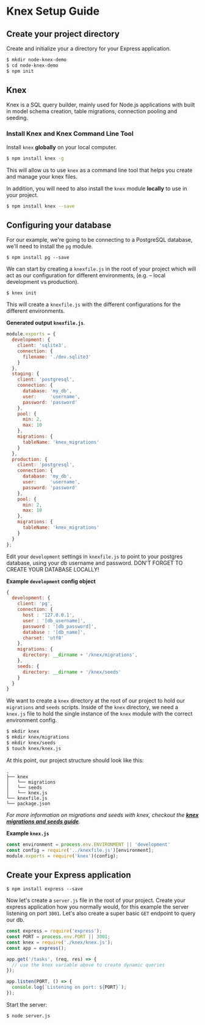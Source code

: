 # Knex Setup Guide

## Create your project directory

Create and initialize your a directory for your Express application.

```bash
$ mkdir node-knex-demo
$ cd node-knex-demo
$ npm init
```
## Knex

Knex is a SQL query builder, mainly used for Node.js applications with built in model schema creation, table migrations, connection pooling and seeding.

### Install Knex and Knex Command Line Tool

Install `knex` __globally__ on your local computer.

```bash
$ npm install knex -g
```

This will allow us to use `knex` as a command line tool that helps you create and manage your knex files.

In addition, you will need to also install the `knex` module __locally__ to use in your project.

```bash
$ npm install knex --save
```

## Configuring your database

For our example, we're going to be connecting to a PostgreSQL database, we'll need to install the `pg` module.

```
$ npm install pg --save
```

We can start by creating a `knexfile.js` in the root of your project which will act as our configuration for different environments, (e.g. – local development vs production).

```
$ knex init
```

This will create a `knexfile.js` with the different configurations for the different environments.

**Generated output `knexfile.js`**.

```javascript
module.exports = {
  development: {
    client: 'sqlite3',
    connection: {
      filename: './dev.sqlite3'
    }
  },
  staging: {
    client: 'postgresql',
    connection: {
      database: 'my_db',
      user:     'username',
      password: 'password'
    },
    pool: {
      min: 2,
      max: 10
    },
    migrations: {
      tableName: 'knex_migrations'
    }
  },
  production: {
    client: 'postgresql',
    connection: {
      database: 'my_db',
      user:     'username',
      password: 'password'
    },
    pool: {
      min: 2,
      max: 10
    },
    migrations: {
      tableName: 'knex_migrations'
    }
  }
};

```
Edit your `development` settings in `knexfile.js` to point to your postgres database, using your db username and password. DON'T FORGET TO CREATE YOUR DATABASE LOCALLY!

**Example `development` config object**

```javascript
{
  development: {
    client: 'pg',
    connection: {
      host : '127.0.0.1',
      user : '[db_username]',
      password : '[db_password]',
      database : '[db_name]',
      charset: 'utf8'
    },
    migrations: {
      directory: __dirname + '/knex/migrations',
    },
    seeds: {
      directory: __dirname + '/knex/seeds'
    }
  }
}
```

We want to create a `knex`  directory at the root of our project to hold our `migrations` and `seeds` scripts. Inside of the `knex` directory, we need a `knex.js` file to hold the single instance of the `knex` module with the correct environment config.


```bash
$ mkdir knex
$ mkdir knex/migrations
$ mkdir knex/seeds
$ touch knex/knex.js
```

At this point, our project structure should look like this:

```
.
├── knex
│   └── migrations
│   └── seeds
│   └── knex.js
└── knexfile.js
└── package.json
```

_For more information on migrations and seeds with knex, checkout the **[knex migrations and seeds guide](https://gist.github.com/NigelEarle/70db130cc040cc2868555b29a0278261)**._


**Example `knex.js`**

```javascript
const environment = process.env.ENVIRONMENT || 'development'
const config = require('../knexfile.js')[environment];
module.exports = require('knex')(config);
```

## Create your Express application

```
$ npm install express --save
```

Now let's create a `server.js` file in the root of your project. Create your express application how you normally would, for this example the server listening on port `3001`. Let's also create a super basic `GET` endpoint to query our db.

```javascript
const express = require('express');
const PORT = process.env.PORT || 3001;
const knex = require('./knex/knex.js');
const app = express();

app.get('/tasks', (req, res) => {
  // use the knex variable above to create dynamic queries
});

app.listen(PORT, () => {
  console.log(`Listening on port: ${PORT}`);
});

```

Start the server:

```
$ node server.js
```
